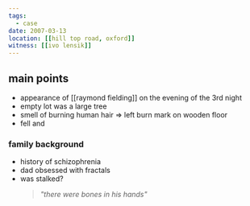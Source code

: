 ```yaml
---
tags:
  - case
date: 2007-03-13
location: [[hill top road, oxford]]
witness: [[ivo lensik]]
---
```

## main points
- appearance of [[raymond fielding]] on the evening of the 3rd night
- empty lot was a large tree
- smell of burning human hair => left burn mark on wooden floor
- fell and 
### family background
- history of schizophrenia
- dad obsessed with fractals
- was stalked?
  > *"there were bones in his hands"*
